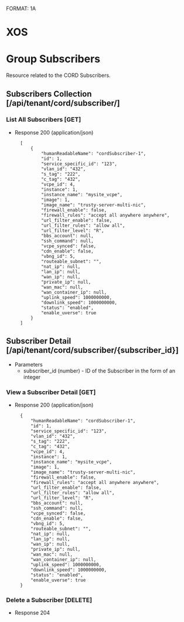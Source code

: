 FORMAT: 1A

# XOS

# Group Subscribers

Resource related to the CORD Subscribers.

## Subscribers Collection [/api/tenant/cord/subscriber/]

### List All Subscribers [GET]

+ Response 200 (application/json)

        [
            {
                "humanReadableName": "cordSubscriber-1", 
                "id": 1, 
                "service_specific_id": "123", 
                "vlan_id": "432", 
                "s_tag": "222", 
                "c_tag": "432", 
                "vcpe_id": 4, 
                "instance": 1, 
                "instance_name": "mysite_vcpe", 
                "image": 1, 
                "image_name": "trusty-server-multi-nic", 
                "firewall_enable": false, 
                "firewall_rules": "accept all anywhere anywhere", 
                "url_filter_enable": false, 
                "url_filter_rules": "allow all", 
                "url_filter_level": "R", 
                "bbs_account": null, 
                "ssh_command": null, 
                "vcpe_synced": false, 
                "cdn_enable": false, 
                "vbng_id": 5, 
                "routeable_subnet": "", 
                "nat_ip": null, 
                "lan_ip": null, 
                "wan_ip": null, 
                "private_ip": null, 
                "wan_mac": null, 
                "wan_container_ip": null, 
                "uplink_speed": 1000000000, 
                "downlink_speed": 1000000000, 
                "status": "enabled", 
                "enable_uverse": true
            } 
        ]

## Subscriber Detail [/api/tenant/cord/subscriber/{subscriber_id}]

+ Parameters
    + subscriber_id (number) - ID of the Subscriber in the form of an integer

### View a Subscriber Detail [GET]

+ Response 200 (application/json)
 
        {
            "humanReadableName": "cordSubscriber-1", 
            "id": 1, 
            "service_specific_id": "123", 
            "vlan_id": "432", 
            "s_tag": "222", 
            "c_tag": "432", 
            "vcpe_id": 4, 
            "instance": 1, 
            "instance_name": "mysite_vcpe", 
            "image": 1, 
            "image_name": "trusty-server-multi-nic", 
            "firewall_enable": false, 
            "firewall_rules": "accept all anywhere anywhere", 
            "url_filter_enable": false, 
            "url_filter_rules": "allow all", 
            "url_filter_level": "R", 
            "bbs_account": null, 
            "ssh_command": null, 
            "vcpe_synced": false, 
            "cdn_enable": false, 
            "vbng_id": 5, 
            "routeable_subnet": "", 
            "nat_ip": null, 
            "lan_ip": null, 
            "wan_ip": null, 
            "private_ip": null, 
            "wan_mac": null, 
            "wan_container_ip": null, 
            "uplink_speed": 1000000000, 
            "downlink_speed": 1000000000, 
            "status": "enabled", 
            "enable_uverse": true
        }

### Delete a Subscriber [DELETE]

+ Response 204